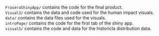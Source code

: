 `FraseraShinyApp/` contains the code for the final product.  
`Visual3/` contains the data and code used for the human impact visuals.  
`data/` contains the data files used for the visuals.  
`introPage/` contains the code for the first tab of the shiny app.  
`visual5/` contains the code and data for the historicla distribution data.  
